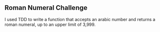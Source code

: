 
## Roman Numeral Challenge ##

I used TDD to write a function that accepts an arabic number and returns a roman numeral, up to an upper limit of 3,999. 

